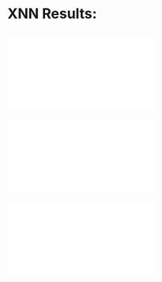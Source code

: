 # XNN Results:
## 

![FC](../image/190620-XNN/xnnFC.pdf)  

![Rs](../image/190620-XNN/xnnRs.pdf)  

![Volcano](../image/190620-XNN/xnnvolcano.pdf)  








